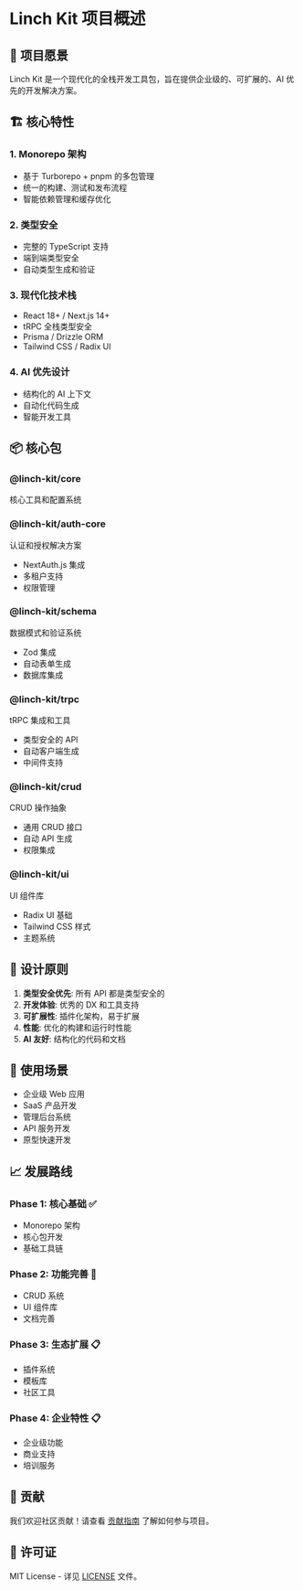 # Linch Kit 项目概述

## 🎯 项目愿景

Linch Kit 是一个现代化的全栈开发工具包，旨在提供企业级的、可扩展的、AI 优先的开发解决方案。

## 🏗️ 核心特性

### 1. Monorepo 架构
- 基于 Turborepo + pnpm 的多包管理
- 统一的构建、测试和发布流程
- 智能依赖管理和缓存优化

### 2. 类型安全
- 完整的 TypeScript 支持
- 端到端类型安全
- 自动类型生成和验证

### 3. 现代化技术栈
- React 18+ / Next.js 14+
- tRPC 全栈类型安全
- Prisma / Drizzle ORM
- Tailwind CSS / Radix UI

### 4. AI 优先设计
- 结构化的 AI 上下文
- 自动化代码生成
- 智能开发工具

## 📦 核心包

### @linch-kit/core
核心工具和配置系统

### @linch-kit/auth-core
认证和授权解决方案
- NextAuth.js 集成
- 多租户支持
- 权限管理

### @linch-kit/schema
数据模式和验证系统
- Zod 集成
- 自动表单生成
- 数据库集成

### @linch-kit/trpc
tRPC 集成和工具
- 类型安全的 API
- 自动客户端生成
- 中间件支持

### @linch-kit/crud
CRUD 操作抽象
- 通用 CRUD 接口
- 自动 API 生成
- 权限集成

### @linch-kit/ui
UI 组件库
- Radix UI 基础
- Tailwind CSS 样式
- 主题系统

## 🎯 设计原则

1. **类型安全优先**: 所有 API 都是类型安全的
2. **开发体验**: 优秀的 DX 和工具支持
3. **可扩展性**: 插件化架构，易于扩展
4. **性能**: 优化的构建和运行时性能
5. **AI 友好**: 结构化的代码和文档

## 🚀 使用场景

- 企业级 Web 应用
- SaaS 产品开发
- 管理后台系统
- API 服务开发
- 原型快速开发

## 📈 发展路线

### Phase 1: 核心基础 ✅
- Monorepo 架构
- 核心包开发
- 基础工具链

### Phase 2: 功能完善 🚧
- CRUD 系统
- UI 组件库
- 文档完善

### Phase 3: 生态扩展 📋
- 插件系统
- 模板库
- 社区工具

### Phase 4: 企业特性 📋
- 企业级功能
- 商业支持
- 培训服务

## 🤝 贡献

我们欢迎社区贡献！请查看 [贡献指南](./development/contributing.md) 了解如何参与项目。

## 📄 许可证

MIT License - 详见 [LICENSE](../LICENSE) 文件。
